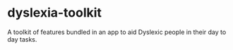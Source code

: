 # dyslexia-toolkit
A toolkit of features bundled in an app to aid Dyslexic people in their day to day tasks.
